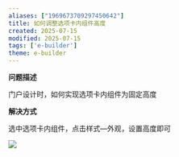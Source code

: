 ```yaml
---
aliases: ["1969673709297450642"]
title: 如何调整选项卡内组件高度
created: 2025-07-15
modified: 2025-07-15
tags: ['e-builder']
theme: e-builder
---
```


**问题描述**

门户设计时，如何实现选项卡内组件为固定高度

**解决方式**

选中选项卡内组件，点击样式—外观，设置高度即可

![](2950782c5f665e57302eb5ac773eb647.jpg)